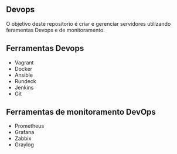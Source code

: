 ## Devops

O objetivo deste repositorio é criar e gerenciar servidores utilizando feramentas Devops e de monitoramento.

## Ferramentas Devops

- Vagrant
- Docker
- Ansible
- Rundeck
- Jenkins
- Git

## Ferramentas de monitoramento DevOps

- Prometheus
- Grafana
- Zabbix
- Graylog





